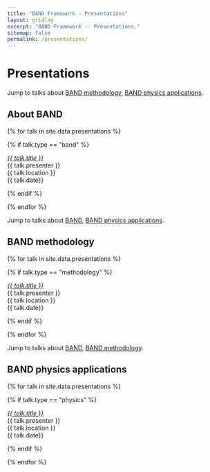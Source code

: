 ```yaml
---
title: "BAND Framework - Presentations"
layout: gridlay
excerpt: "BAND Framework -- Presentations."
sitemap: false
permalink: /presentations/
---
```



# Presentations

Jump to talks about [BAND methodology](#band-methodology), [BAND physics applications](#band-physics-applications).


## About BAND

{% for talk in site.data.presentations %}

{% if talk.type == "band" %}

  <a href="{{talk.link.url }}" target="_blank"><em>{{ talk.title }}</em></a> <br />
  {{ talk.presenter }} <br />{{ talk.location }}<br />{{ talk.date}}

{% endif %}

{% endfor %}


Jump to talks about [BAND](#about-band), [BAND physics applications](#band-physics-applications).


## BAND methodology


{% for talk in site.data.presentations %}

{% if talk.type == "methodology" %}

  <a href="{{talk.link.url }}" target="_blank"><em>{{ talk.title }}</em></a> <br />
  {{ talk.presenter }} <br />{{ talk.location }}<br />{{ talk.date}}

{% endif %}

{% endfor %}




Jump to talks about [BAND](#about-band), [BAND methodology](#band-methodology).

## BAND physics applications

{% for talk in site.data.presentations %}

{% if talk.type == "physics" %}

  <a href="{{talk.link.url }}" target="_blank"><em>{{ talk.title }}</em></a> <br />
  {{ talk.presenter }} <br />{{ talk.location }}<br />{{ talk.date}}

{% endif %}

{% endfor %}


